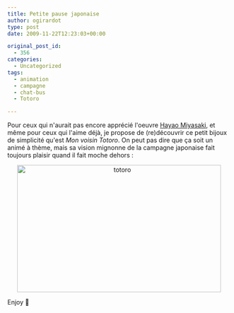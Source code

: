 ```yaml
---
title: Petite pause japonaise
author: ogirardot
type: post
date: 2009-11-22T12:23:03+00:00

original_post_id:
  - 356
categories:
  - Uncategorized
tags:
  - animation
  - campagne
  - chat-bus
  - Totoro

---
```

<!--more-->
Pour ceux qui n'aurait pas encore apprécié l'oeuvre <a href="http://fr.wikipedia.org/wiki/Hayao_Miyazaki" target="_blank">Hayao Miyasaki</a>, et même pour ceux qui l'aime déjà, je propose de (re)découvrir ce petit bijoux de simplicité qu'est _Mon voisin Totoro_. On peut pas dire que ça soit un animé à thème, mais sa vision mignonne de la campagne japonaise fait toujours plaisir quand il fait moche dehors :

<p style="text-align:center;">
  <a rel="attachment wp-att-357" href="http://www.readtfb.net/2009/11/22/petite-pause-japonaise/totoro/"><img loading="lazy" decoding="async" class="aligncenter size-full wp-image-357" title="totoro" src="http://ogirardot.wordpress.com/wp-content/uploads/2009/11/totoro.png" alt="totoro" width="461" height="288" /></a>
</p>

<p style="text-align:left;">
  Enjoy 🙂
</p>